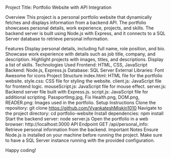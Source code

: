 
Project Title: Portfolio Website with API Integration

Overview
This project is a personal portfolio website that dynamically fetches and displays information from a backend API. The portfolio showcases personal details, work experience, projects, and skills. The backend server is built using Node.js with Express, and it connects to a SQL Server database to retrieve personal information.

Features
Display personal details, including full name, role position, and bio.
Showcase work experience with details such as job title, company, and description.
Highlight projects with images, titles, and descriptions.
Display a list of skills.
Technologies Used
Frontend: HTML, CSS, JavaScript
Backend: Node.js, Express.js
Database: SQL Server
External Libraries: Font Awesome for icons
Project Structure
index.html: HTML file for the portfolio website.
style.css: CSS file for styling the website.
client.js: JavaScript file for frontend logic.
mouseScript.js: JavaScript file for mouse effect.
server.js: Backend server file built with Express.js.
script.js: JavaScript file for additional scripting.
PassportImg.jpg, Fix Health.png, DOM.png, READER.png: Images used in the portfolio.
Setup Instructions
Clone the repository: git clone https://github.com/VyankateshMiskin1010
Navigate to the project directory: cd portfolio-website
Install dependencies: npm install
Start the backend server: node server.js
Open the portfolio in a web browser: http://localhost:3000
API Endpoint
GET /api/personal_info: Retrieve personal information from the backend.
Important Notes
Ensure Node.js is installed on your machine before running the project.
Make sure to have a SQL Server instance running with the provided configuration.

Happy coding!
